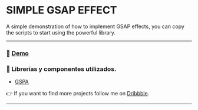 # SIMPLE GSAP EFFECT
 
A simple demonstration of how to implement GSAP effects, you can copy the scripts to start using the powerful library.

---
### 🚀 [Demo](https://andreumariner.com/)

### 🌟 Librerías y componentes utilizados.
- [GSPA](https://greensock.com/gsap/)

👉 If you want to find more projects follow me on [Dribbble](https://dribbble.com/AndreuMariner).

---
